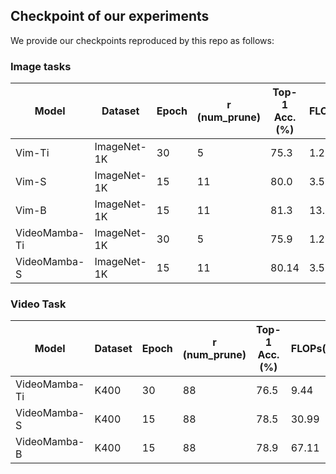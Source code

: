 ## Checkpoint of our experiments

We provide our checkpoints reproduced by this repo as follows:

### Image tasks

| Model         | Dataset|Epoch| r (num_prune) |Top-1 Acc. (%)  | FLOPs(G) | Download |  Log |
|---------------| ------------ | ------------  | -------- | -------- |----------|-------- |-------- |
| Vim-Ti        | ImageNet-1K |30 |5  |75.3 | 1.28     | [:hugs:HF](https://huggingface.co/Aristo2333/R-MeeTo/blob/main/Table2/Vim-Ti_30epoch_75.3.pth)| [🔗](https://drive.google.com/drive/folders/1Inp8m5D5BzuOdxmlvp8ivvjcZpWBDTlO?usp=drive_link)|
| Vim-S         | ImageNet-1K |15 |11 |80.0 | 3.58     | [:hugs:HF](https://huggingface.co/Aristo2333/R-MeeTo/resolve/main/Table2/Vim-S_15epoch_80.0.pth?download=true)| [🔗](https://drive.google.com/drive/folders/19nup9W9NHPl7dSa0P0xC-poqOe8xsxqu?usp=drive_link)|
| Vim-B         | ImageNet-1K |15 |11 |81.3 | 13.21    | [🔗](https://drive.google.com/file/d/1bF5XNzVYY0sTRuByz5G9GJJIbae0E9iz/view?usp=sharing)| [🔗](https://drive.google.com/drive/folders/1J3UZOvScq-ayiKe5PFFe6l1f4kfKO55y?usp=sharing)|
| VideoMamba-Ti | ImageNet-1K |30 |5 |75.9 | 1.28     | [🔗](https://drive.google.com/file/d/1qWmqwnQ0WiaLObDY_suJN4pjtZFTkhVS/view?usp=sharing)| [🔗](https://drive.google.com/drive/folders/1N4mgVdumd0Lb0smLp644B6mHOSHNwce6?usp=sharing)|
| VideoMamba-S  | ImageNet-1K |15 |11 |80.14 | 3.58     | [🔗](https://drive.google.com/file/d/1RV5Fv3LGqZqp9Lodpc4mdTIqlV6XBt58/view?usp=sharing)| [🔗](https://drive.google.com/drive/folders/1ffprbkeOK2NOf6nmXukrMVJ8wvyDv65r?usp=sharing)|

### Video Task
| Model         | Dataset|Epoch| r (num_prune) | Top-1 Acc. (%) | FLOPs(G) | Download |  Log |
|---------------| ------------ | ------------  | -------- |----------------|----------|-------- |-------- |
| VideoMamba-Ti |  K400 |30 |88| 76.5           | 9.44     | [:hugs:HF](https://huggingface.co/Aristo2333/R-MeeTo/resolve/main/Table13/VideoMamba-Ti_30epoch_76.5.pth?download=true)| [🔗](https://drive.google.com/file/d/1oe0TPW9I-hWZs2Z0czgC9ggFbxsiya41/view?usp=drive_link)|
| VideoMamba-S  | K400 |15 |88| 78.5           | 30.99    | [:hugs:HF](https://huggingface.co/Aristo2333/R-MeeTo/resolve/main/Table13/VideoMamba-S_15epoch_78.5.pth?download=true)| [🔗](https://drive.google.com/file/d/1Pr2Vo6W4q-rODG42zL_dq3koqW3JHNl5/view?usp=drive_link)|
| VideoMamba-B  | K400 |15 |88| 78.9           | 67.11    | [🔗](https://drive.google.com/file/d/18A-w5vUfO70btqTsgyZtGhHQ-DrOfk5h/view?usp=sharing)| [🔗](https://drive.google.com/file/d/18UrCdukjZ9QqARFOppAujQLc75JWuHlT/view?usp=sharing)|
